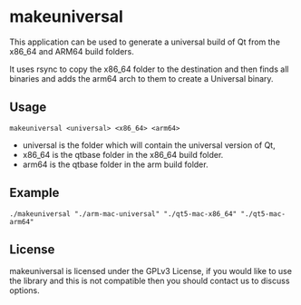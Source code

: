 # makeuniversal

This application can be used to generate a universal build of Qt from the x86_64 and ARM64 build folders.

It uses rsync to copy the x86_64 folder to the destination and then finds all binaries and adds the arm64 arch to them to create a Universal binary.

## Usage

```makeuniversal <universal> <x86_64> <arm64>```

* universal is the folder which will contain the universal version of Qt,
* x86_64 is the qtbase folder in the x86_64 build folder.
* arm64 is the qtbase folder in the arm build folder.

## Example

```./makeuniversal "./arm-mac-universal" "./qt5-mac-x86_64" "./qt5-mac-arm64"```

## License

makeuniversal is licensed under the GPLv3 License, if you would like to use the library and this is not compatible then you should contact us to discuss options.
